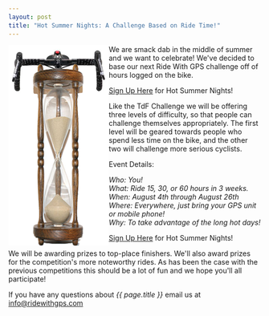 ```yaml
---
layout: post
title: "Hot Summer Nights: A Challenge Based on Ride Time!"
---
```

<img style="float:left;" src="/images/post_images/hourevent_graphic.png"> We are smack dab in the middle of summer and we want to celebrate! We've decided to base our next Ride With GPS challenge off of hours logged on the bike. 

<a href="">Sign Up Here</a> for Hot Summer Nights!

Like the TdF Challenge we will be offering three levels of difficulty, so that people can challenge themselves appropriately. The first level will be geared towards people who spend less time on the bike, and the other two will challenge more serious cyclists. 

Event Details:

*Who: You!<br />
What: Ride 15, 30, or 60 hours in 3 weeks.
<br />
When: August 4th through August 26th
<br />
Where: Everywhere, just bring your GPS unit or mobile phone!
<br />
Why: To take advantage of the long hot days!*


<a href="">Sign Up Here</a> for Hot Summer Nights!

We will be awarding prizes to top-place finishers. We'll also award prizes for the competition's more noteworthy rides. As has been the case with the previous competitions this should be a lot of fun and we hope you'll all participate!

If you have any questions about *{{ page.title }}* email us at <a href="mailto:info@ridewithgps.com">info@ridewithgps.com</a>
